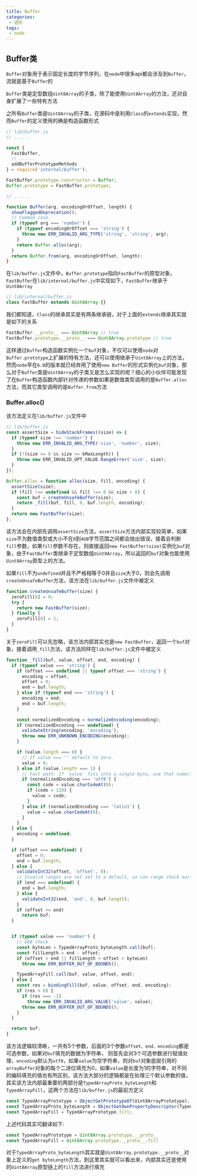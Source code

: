 ```yaml
---
title: Buffer
categories:
 - 进阶
tags:
 - node
---
```

## Buffer类

`Buffer`对象用于表示固定长度的字节序列，在`node`中很多api都会涉及到`Buffer`，流就是基于`Buffer`的

`Buffer`类是定型数组`Uint8Array`的子类，除了能使用`Uint8Array`的方法，还对自身扩展了一些特有方法

之所有`Buffer`类是`Uint8Array`的子类，在源码中是利用`Class`的`extends`实现，然而`Buffer`的定义使用的确是构造函数形式

``` js
// lib/buffer.js
// ......

const {
  FastBuffer,
  // ......
  addBufferPrototypeMethods
} = require('internal/buffer');

FastBuffer.prototype.constructor = Buffer;
Buffer.prototype = FastBuffer.prototype;

// ......

function Buffer(arg, encodingOrOffset, length) {
  showFlaggedDeprecation();
  // Common case.
  if (typeof arg === 'number') {
    if (typeof encodingOrOffset === 'string') {
      throw new ERR_INVALID_ARG_TYPE('string', 'string', arg);
    }
    return Buffer.alloc(arg);
  }
  return Buffer.from(arg, encodingOrOffset, length);
}
```

在`lib/buffer.js`文件中，`Buffer.prototype`指向`FastBuffer`的原型对象，`FastBuffer`在`lib/internal/buffer.js`中实现如下，`FastBuffer`继承于`Uint8Array`
``` js
// lib/internal/buffer.js 
class FastBuffer extends Uint8Array {}
```

我们都知道，`Class`的继承其实是有两条继承链，对于上面的`extends`继承其实就是如下的关系
``` js
FastBuffer.__proto__ === Uint8Array // true
FastBuffer.prototype.__proto__ === Uint8Array.prototype // true
```
这样通过`Buffer`构造函数实例化一个`buf`对象，不仅可以使用`node`对`Buffer.prototype`上扩展的特有方法，还可以使用继承于`Uint8Array`上的方法，然而`node`早在`6.0`的版本就已经弃用了使用`new Buffer`的形式实例化`buf`对象，那么对于`Buffer`类是`Uint8Array`的子类又是怎么实现的呢？细心的小伙伴可能发现了在`Buffer`构造函数内部针对传递的参数如果是数值类型调用的是`Buffer.alloc`方法，而其它类型调用的是`Buffer.from`方法

### Buffer.alloc()
该方法定义在`lib/buffer.js`文件中
```js
// lib/buffer.js
const assertSize = hideStackFrames((size) => {
  if (typeof size !== 'number') {
    throw new ERR_INVALID_ARG_TYPE('size', 'number', size);
  }
  if (!(size >= 0 && size <= kMaxLength)) {
    throw new ERR_INVALID_OPT_VALUE.RangeError('size', size);
  }
});

Buffer.alloc = function alloc(size, fill, encoding) {
  assertSize(size);
  if (fill !== undefined && fill !== 0 && size > 0) {
    const buf = createUnsafeBuffer(size);
    return _fill(buf, fill, 0, buf.length, encoding);
  }
  return new FastBuffer(size);
};
```
该方法会在内部先调用`assertSize`方法，`assertSize`方法内部实现较简单，如果`size`不为数值类型或大小不在`0`到`4GB`字节范围之间都会抛出错误，接着会判断`fill`参数，如果`fill`参数不存在，则直接返回`new FastBuffer(size)`实例化`buf`对象，由于`FastBuffer`类继承于定型数组`Uint8Array`，所以返回的`buf`对象也能使用`Uint8Array`原型上的方法。

如果`fill`不为`undefined`并且不严格相等于0并且`size`大于0，则会先调用`createUnsafeBuffer`方法，该方法在`lib/buffer.js`文件中被定义
```js
function createUnsafeBuffer(size) {
  zeroFill[0] = 0;
  try {
    return new FastBuffer(size);
  } finally {
    zeroFill[0] = 1;
  }
}
```
关于`zeroFill`可以先忽略，该方法内部其实也是`new FastBuffer`，返回一个`buf`对象，接着调用`_fill`方法，该方法同样在`lib/buffer.js`文件中被定义
```js
function _fill(buf, value, offset, end, encoding) {
  if (typeof value === 'string') {
    if (offset === undefined || typeof offset === 'string') {
      encoding = offset;
      offset = 0;
      end = buf.length;
    } else if (typeof end === 'string') {
      encoding = end;
      end = buf.length;
    }

    const normalizedEncoding = normalizeEncoding(encoding);
    if (normalizedEncoding === undefined) {
      validateString(encoding, 'encoding');
      throw new ERR_UNKNOWN_ENCODING(encoding);
    }

    if (value.length === 0) {
      // If value === '' default to zero.
      value = 0;
    } else if (value.length === 1) {
      // Fast path: If `value` fits into a single byte, use that numeric value.
      if (normalizedEncoding === 'utf8') {
        const code = value.charCodeAt(0);
        if (code < 128) {
          value = code;
        }
      } else if (normalizedEncoding === 'latin1') {
        value = value.charCodeAt(0);
      }
    }
  } else {
    encoding = undefined;
  }

  if (offset === undefined) {
    offset = 0;
    end = buf.length;
  } else {
    validateInt32(offset, 'offset', 0);
    // Invalid ranges are not set to a default, so can range check early.
    if (end === undefined) {
      end = buf.length;
    } else {
      validateInt32(end, 'end', 0, buf.length);
    }
    if (offset >= end)
      return buf;
  }


  if (typeof value === 'number') {
    // OOB check
    const byteLen = TypedArrayProto_byteLength.call(buf);
    const fillLength = end - offset;
    if (offset > end || fillLength + offset > byteLen)
      throw new ERR_BUFFER_OUT_OF_BOUNDS();

    TypedArrayFill.call(buf, value, offset, end);
  } else {
    const res = bindingFill(buf, value, offset, end, encoding);
    if (res < 0) {
      if (res === -1)
        throw new ERR_INVALID_ARG_VALUE('value', value);
      throw new ERR_BUFFER_OUT_OF_BOUNDS();
    }
  }

  return buf;
}
```
该方法逻辑较清晰，一共有5个参数，后面的3个参数`offset、end、encoding`都是可选参数，如果对`buf`填充的数据为字符串，
则首先会对3个可选参数进行赋值处理，`encoding`默认为`utf8`，如果`value`为空字符串，则对`buf`对象底层引用的`arrayBuffer`对象的每个二进位填充为0，如果`value`是长度为1的字符串，对不同的编码填充的值也有所区别，该方法大部分的逻辑都是在处理三个默认参数的值，其实该方法内部最重要的两部分是`TypedArrayProto_byteLength`和`TypedArrayFill`，这两个方法在`lib/buffer.js`的最前方定义
```js
const TypedArrayPrototype = ObjectGetPrototypeOf(Uint8ArrayPrototype);
const TypedArrayProto_byteLength = ObjectGetOwnPropertyDescriptor(TypedArrayPrototype, 'byteLength').get;
const TypedArrayFill = TypedArrayPrototype.fill;
```
上述代码其实可翻译如下:
```js
const TypedArrayPrototype = Uint8Array.prototype.__proto__
const TypedArrayFill = Uint8Array.prototype.__proto__.fill
```
对于`TypedArrayProto_byteLength`其实就是`Uint8Array.prototype.__proto__`对象上定义的`get byteLength`方法，到这里其实就可以看出来，内部其实还是使用的`Uint8Array`原型链上的`fill`方法进行填充